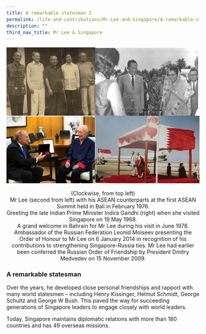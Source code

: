```yaml
---
title: A remarkable statesman 2
permalink: /life-and-contributions/Mr-Lee-and-Singapore/A-remarkable-statesman-2
description: ""
third_nav_title: Mr Lee & Singapore
---
```

![Alt text for image on Isomer site](/images/mr-lee-and-singapore/Putting%20Singapore%20on%20world%20map.jpg)

<center> 
(Clockwise, from top left)<br>
Mr Lee (second from left) with his ASEAN counterparts at the first ASEAN Summit held in Bali in February 1976.<br>
Greeting the late Indian Prime Minister Indira Gandhi (right) when she visited Singapore on 19 May 1968.<br>
A grand welcome in Bahrain for Mr Lee during his visit in June 1978.<br>
Ambassador of the Russian Federation Leonid Moiseev presenting the Order of Honour to Mr Lee on 6 January 2014 in recognition of his contributions to strengthening Singapore-Russia ties. Mr Lee had earlier been conferred the Russian Order of Friendship by President Dmitry Medvedev on 15 November 2009.
</center>

### A remarkable statesman ###

Over the years, he developed close personal friendships and rapport with many world statesmen – including Henry Kissinger, Helmut Schmidt, George Schultz and George W Bush. This paved the way for succeeding generations of Singapore leaders to engage closely with world leaders.


Today, Singapore maintains diplomatic relations with more than 180 countries and has 49 overseas missions.